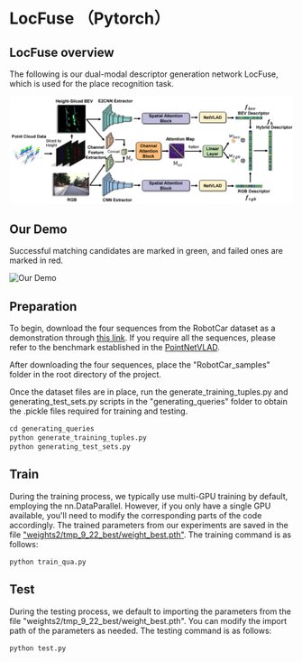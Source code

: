 # LocFuse （Pytorch）

## LocFuse overview
The following is our dual-modal descriptor generation network LocFuse, which is used for the place recognition task.

![LocFuse overview](Locfuse.PNG )

## Our Demo

Successful matching candidates are marked in green, and failed ones are marked in red. 

![Our Demo](demo_locfuse.gif)

## Preparation

To begin, download the four sequences from the RobotCar dataset as a demonstration through [this link](https://example.com/path/to/file.zip). If you require all the sequences, please refer to the benchmark established in the [PointNetVLAD](https://github.com/mikacuy/pointnetvlad?tab=readme-ov-file). 

After downloading the four sequences, place the "RobotCar_samples" folder in the root directory of the project.

Once the dataset files are in place, run the generate_training_tuples.py and generating_test_sets.py scripts in the "generating_queries" folder to obtain the .pickle files required for training and testing.

```
cd generating_queries
python generate_training_tuples.py
python generating_test_sets.py
```
## Train

During the training process, we typically use multi-GPU training by default, employing the nn.DataParallel. However, if you only have a single GPU available, you'll need to modify the corresponding parts of the code accordingly. The trained parameters from our experiments are saved in the file ["weights2/tmp_9_22_best/weight_best.pth"](https://github.com/Bryan-ZhengRui/LocFuse/tree/main/weights2/tmp_9_22_best). The training command is as follows:

```
python train_qua.py
```

## Test

During the testing process, we default to importing the parameters from the file "weights2/tmp_9_22_best/weight_best.pth". You can modify the import path of the parameters as needed. The testing command is as follows:

```
python test.py
```
